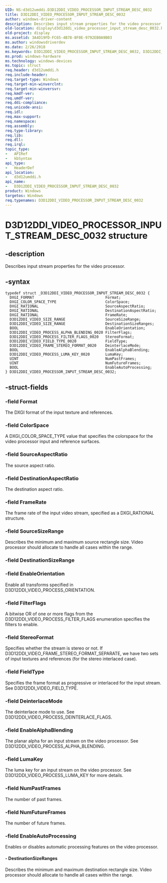 ```yaml
---
UID: NS:d3d12umddi.D3D12DDI_VIDEO_PROCESSOR_INPUT_STREAM_DESC_0032
title: D3D12DDI_VIDEO_PROCESSOR_INPUT_STREAM_DESC_0032
author: windows-driver-content
description: Describes input stream properties for the video processor.
old-location: display\d3d12ddi_video_processor_input_stream_desc_0032.htm
old-project: display
ms.assetid: 3A4D19FD-FC65-4B78-8F0E-9792EB0A9B03
ms.author: windowsdriverdev
ms.date: 2/26/2018
ms.keywords: D3D12DDI_VIDEO_PROCESSOR_INPUT_STREAM_DESC_0032, D3D12DDI_VIDEO_PROCESSOR_INPUT_STREAM_DESC_0032 structure [Display Devices], d3d12umddi/D3D12DDI_VIDEO_PROCESSOR_INPUT_STREAM_DESC_0032, display.d3d12ddi_video_processor_input_stream_desc_0032
ms.prod: windows-hardware
ms.technology: windows-devices
ms.topic: struct
req.header: d3d12umddi.h
req.include-header: 
req.target-type: Windows
req.target-min-winverclnt: 
req.target-min-winversvr: 
req.kmdf-ver: 
req.umdf-ver: 
req.ddi-compliance: 
req.unicode-ansi: 
req.idl: 
req.max-support: 
req.namespace: 
req.assembly: 
req.type-library: 
req.lib: 
req.dll: 
req.irql: 
topic_type:
-	APIRef
-	kbSyntax
api_type:
-	HeaderDef
api_location:
-	d3d12umddi.h
api_name:
-	D3D12DDI_VIDEO_PROCESSOR_INPUT_STREAM_DESC_0032
product: Windows
targetos: Windows
req.typenames: D3D12DDI_VIDEO_PROCESSOR_INPUT_STREAM_DESC_0032
---
```


# D3D12DDI_VIDEO_PROCESSOR_INPUT_STREAM_DESC_0032 structure


## -description


Describes input stream properties for the video processor.


## -syntax


````
typedef struct _D3D12DDI_VIDEO_PROCESSOR_INPUT_STREAM_DESC_0032 {
  DXGI_FORMAT                                Format;
  DXGI_COLOR_SPACE_TYPE                      ColorSpace;
  DXGI_RATIONAL                              SourceAspectRatio;
  DXGI_RATIONAL                              DestinationAspectRatio;
  DXGI_RATIONAL                              FrameRate;
  D3D12DDI_VIDEO_SIZE_RANGE                  SourceSizeRange;
  D3D12DDI_VIDEO_SIZE_RANGE                  DestinationSizeRanges;
  BOOL                                       EnableOrientation;
  D3D12DDI_VIDEO_PROCESS_ALPHA_BLENDING_0020 FilterFlags;
  D3D12DDI_VIDEO_PROCESS_FILTER_FLAGS_0020   StereoFormat;
  D3D12DDI_VIDEO_FIELD_TYPE_0020             FieldType;
  D3D12DDI_VIDEO_FRAME_STEREO_FORMAT_0020    DeinterlaceMode;
  BOOL                                       EnableAlphaBlending;
  D3D12DDI_VIDEO_PROCESS_LUMA_KEY_0020       LumaKey;
  UINT                                       NumPastFrames;
  UINT                                       NumFutureFrames;
  BOOL                                       EnableAutoProcessing;
} D3D12DDI_VIDEO_PROCESSOR_INPUT_STREAM_DESC_0032;
````


## -struct-fields




### -field Format

The DXGI format of the input texture and references.


### -field ColorSpace

A DXGI_COLOR_SPACE_TYPE value that specifies the colorspace for the video processor input and reference surfaces.


### -field SourceAspectRatio

The source aspect ratio.


### -field DestinationAspectRatio

The destination aspect ratio.


### -field FrameRate

The frame rate of the input video stream, specified as a DXGI_RATIONAL structure.


### -field SourceSizeRange

Describes the minimum and maximum source rectangle size.  Video processor should allocate to handle all cases within the range.


### -field DestinationSizeRange

 


### -field EnableOrientation

Enable all transforms specified in D3D12DDI_VIDEO_PROCESS_ORIENTATION.


### -field FilterFlags

A bitwise OR of one or more flags from the D3D12DDI_VIDEO_PROCESS_FILTER_FLAGS enumeration specifies the filters to enable.


### -field StereoFormat

Specifies whether the stream is stereo or not. If D3D12DDI_VIDEO_FRAME_STEREO_FORMAT_SEPARATE, we have two sets of input textures and references (for the stereo interlaced case).


### -field FieldType

Specifies the frame format as progressive or interlaced for the input stream.  See D3D12DDI_VIDEO_FIELD_TYPE.


### -field DeinterlaceMode

The deinterlace mode to use.  See D3D12DDI_VIDEO_PROCESS_DEINTERLACE_FLAGS.


### -field EnableAlphaBlending

The planar alpha for an input stream on the video processor.  See D3D12DDI_VIDEO_PROCESS_ALPHA_BLENDING.


### -field LumaKey

The luma key for an input stream on the video processor.  See D3D12DDI_VIDEO_PROCESS_LUMA_KEY for more details.


### -field NumPastFrames

The number of past frames.


### -field NumFutureFrames

The number of future frames.


### -field EnableAutoProcessing

Enables or disables automatic processing features on the video processor.


#### - DestinationSizeRanges

Describes the minimum and maximum destination rectangle size.  Video processor should allocate to handle all cases within the range.

